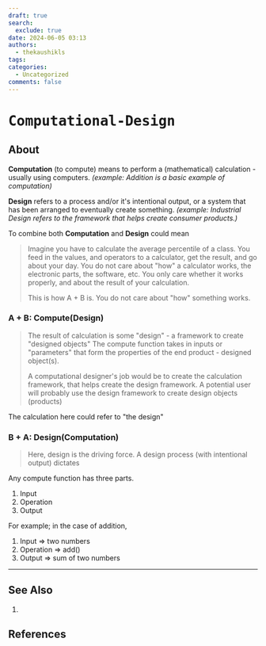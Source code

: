 ```yaml
---
draft: true
search:
  exclude: true
date: 2024-06-05 03:13
authors:
  - thekaushikls
tags: 
categories:
  - Uncategorized
comments: false
---
```

<!-- more -->
# <kbd> Computational-Design </kbd>
## About
**Computation** (to compute) means to perform a (mathematical) calculation - usually using computers. *(example: Addition is a basic example of computation)*

**Design** refers to a process and/or it's intentional output, or a system that has been arranged to eventually create something. *(example: Industrial Design refers to the framework that helps create consumer products.)*

To combine both **Computation** and **Design** could mean 


>	Imagine you have to calculate the average percentile of a class. You feed in the values, and operators to a calculator, get the result, and go about your day.
>	You do not care about "how" a calculator works, the electronic parts, the software, etc. You only care whether it works properly, and about the result of your calculation.
>	
>	This is how A + B is. You do not care about "how" something works. 


### A + B: Compute(Design)

>	The result of calculation is some "design" - a framework to create "designed objects"
>	The compute function takes in inputs or "parameters" that form the properties of the end product - designed object(s).
>	
>	A computational designer's job would be to create the calculation framework, that helps create the design framework. A potential user will probably use the design framework to create design objects (products)

The calculation here could refer to "the design" 

### B + A: Design(Computation)

>	Here, design is the driving force. A design process (with intentional output) dictates




Any compute function has three parts.
1. Input
2. Operation
3. Output

For example; in the case of addition,
1. Input => two numbers
2. Operation => add()
3. Output => sum of two numbers

---
## See Also
1. 

## References
